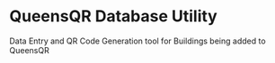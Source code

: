 # QueensQR Database Utility
Data Entry and QR Code Generation tool for Buildings being added to QueensQR
